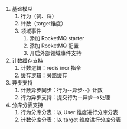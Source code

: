 1. 基础模型
   1. 行为（赞、踩）
   2. 计数（target维度）
   3. 领域事件
      1. 添加 RocketMQ starter
      2. 添加 RocketMQ 配置
      3. 开启外部领域事件支持
2. 计数缓存支持
   1. 计数逻辑：redis incr 指令
   2. 缓存逻辑：旁路缓存
3. 异步支持
   1. 计数异步同步：行为--异步--》计数
   2. 行为异步支持：提交行为--异步-->处理
4. 分库分表支持
   1. 行为分库分表：以 User 维度进行分库分表
   2. 计数分库分表：以 target 维度进行分库分表